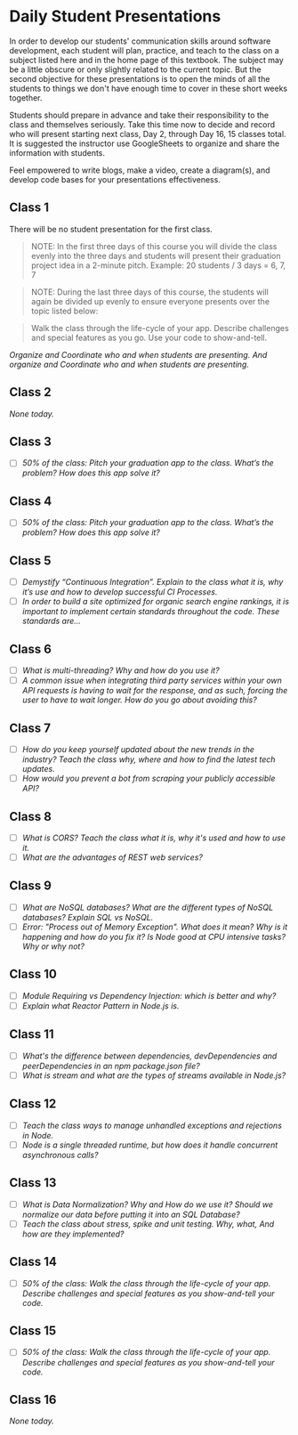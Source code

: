 # Daily Student Presentations

In order to develop our students' communication skills around software development, each student will plan, practice, and teach to the class on a subject listed here and in the home page of this textbook. The subject may be a little obscure or only slightly related to the current topic. But the second objective for these presentations is to open the minds of all the students to things we don't have enough time to cover in these short weeks together.

Students should prepare in advance and take their responsibility to the class and themselves seriously. Take this time now to decide and record who will present starting next class, Day 2, through Day 16, 15 classes total. It is suggested the instructor use GoogleSheets to organize and share the information with students.

Feel empowered to write blogs, make a video, create a diagram(s), and develop code bases for your presentations effectiveness.

## Class 1

There will be no student presentation for the first class.

  > NOTE: In the first three days of this course you will divide the class evenly into the three days and students will present their graduation project idea in a 2-minute pitch. Example: 20 students / 3 days = 6, 7, 7

  > NOTE: During the last three days of this course, the students will again be divided up evenly to ensure everyone presents over the topic listed below:

  > Walk the class through the life-cycle of your app. Describe challenges and special features as you go. Use your code to show-and-tell.

*Organize and Coordinate who and when students are presenting. And organize and Coordinate who and when students are presenting.*

## Class 2

*None today.*

## Class 3

- [ ] *50% of the class: Pitch your graduation app to the class. What’s the problem? How does this app solve it?*

## Class 4

- [ ] *50% of the class: Pitch your graduation app to the class. What’s the problem? How does this app solve it?*

## Class 5

- [ ] *Demystify “Continuous Integration”. Explain to the class what it is, why it’s use and how to develop successful CI Processes.*
- [ ] *In order to build a site optimized for organic search engine rankings, it is important to implement certain standards throughout the code. These standards are...*

## Class 6

- [ ] *What is multi-threading? Why and how do you use it?*
- [ ] *A common issue when integrating third party services within your own API requests is having to wait for the response, and as such, forcing the user to have to wait longer. How do you go about avoiding this?*

## Class 7

- [ ] *How do you keep yourself updated about the new trends in the industry? Teach the class why, where and how to find the latest tech updates.*
- [ ] *How would you prevent a bot from scraping your publicly accessible API?*

## Class 8

- [ ] *What is CORS? Teach the class what it is, why it's used and how to use it.*
- [ ] *What are the advantages of REST web services?*

## Class 9

- [ ] *What are NoSQL databases? What are the different types of NoSQL databases? Explain SQL vs NoSQL.*
- [ ] *Error: "Process out of Memory Exception". What does it mean? Why is it happening and how do you fix it? Is Node good at CPU intensive tasks? Why or why not?*

## Class 10

- [ ] *Module Requiring vs Dependency Injection: which is better and why?*
- [ ] *Explain what Reactor Pattern in Node.js is.*

## Class 11

- [ ] *What's the difference between dependencies, devDependencies and peerDependencies in an npm package.json file?*
- [ ] *What is stream and what are the types of streams available in Node.js?*

## Class 12

- [ ] *Teach the class ways to manage unhandled exceptions and rejections in Node.*
- [ ] *Node is a single threaded runtime, but how does it handle concurrent asynchronous calls?*

## Class 13

- [ ] *What is Data Normalization? Why and How do we use it? Should we normalize our data before putting it into an SQL Database?*
- [ ] *Teach the class about stress, spike and unit testing. Why, what, And how are they implemented?*

## Class 14

- [ ] *50% of the class: Walk the class through the life-cycle of your app. Describe challenges and special features as you show-and-tell your code.*

## Class 15

- [ ] *50% of the class: Walk the class through the life-cycle of your app. Describe challenges and special features as you show-and-tell your code.*

## Class 16

*None today.*